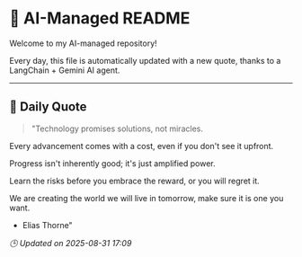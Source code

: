 # 🧠 AI-Managed README

Welcome to my AI-managed repository!

Every day, this file is automatically updated with a new quote, thanks to a LangChain + Gemini AI agent.

---

## 📅 Daily Quote

> "Technology promises solutions, not miracles.

Every advancement comes with a cost, even if you don't see it upfront.

Progress isn't inherently good; it's just amplified power.

Learn the risks before you embrace the reward, or you will regret it.

We are creating the world we will live in tomorrow, make sure it is one you want.

- Elias Thorne"

*🕒 Updated on 2025-08-31 17:09*